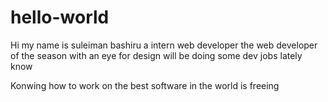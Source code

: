 # hello-world

Hi my name is suleiman bashiru a intern web developer the web developer of the season with an eye for design
will be doing some dev jobs lately know

Konwing how to work on the best software in the world is freeing
